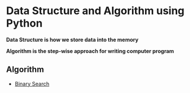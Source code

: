 # Data Structure and Algorithm using Python

**Data Structure is how we store data into the memory**

**Algorithm is the step-wise approach for writing computer program**

## Algorithm

- [Binary Search]()
